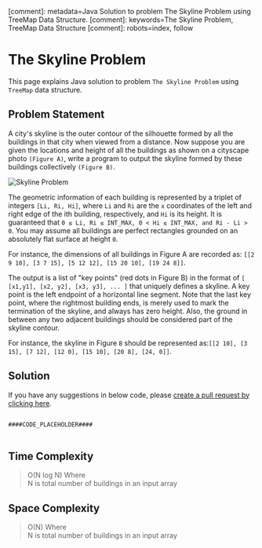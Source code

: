 [comment]: metadata=Java Solution to problem The Skyline Problem using TreeMap Data Structure.
[comment]: keywords=The Skyline Problem, TreeMap Data Structure
[comment]: robots=index, follow


<h1>The Skyline Problem</h1>
<p>
This page explains Java solution to problem <code class="inline">The Skyline Problem</code> using <code class="inline">TreeMap</code> data structure.
</p>


<h2 class="heading">Problem Statement</h2>
<p>
A city's skyline is the outer contour of the silhouette formed by all the buildings in that city when viewed from a distance. Now suppose you are given the locations and height of all the buildings as shown on a cityscape photo <code class="inline">(Figure A)</code>, write a program to output the skyline formed by these buildings collectively <code class="inline">(Figure B)</code>.
</p>
<img title="Skyline Problem" class="paragraph-heading" src="####BASEURL####skyline/skyline-1.jpg" alt="Skyline Problem" /> 
<p class="paragraph-heading">
The geometric information of each building is represented by a triplet of integers <code class="inline">[Li, Ri, Hi]</code>, where <code class="inline">Li</code> and <code class="inline">Ri</code> are the <code class="inline">x</code> coordinates of the left and right edge of the ith building, respectively, and <code class="inline">Hi</code> is its height. It is guaranteed that <code class="inline">0 ≤ Li, Ri ≤ INT_MAX, 0 < Hi ≤ INT_MAX, and Ri - Li > 0</code>. You may assume all buildings are perfect rectangles grounded on an absolutely flat surface at height <code class="inline">0</code>.
</p>
<p>
For instance, the dimensions of all buildings in Figure A are recorded as: <code class="inline">[[2 9 10], [3 7 15], [5 12 12], [15 20 10], [19 24 8]]</code>.
</p>
<p>
The output is a list of "key points" (red dots in Figure B) in the format of <code class="inline">[ [x1,y1], [x2, y2], [x3, y3], ... ]</code> that uniquely defines a skyline. A key point is the left endpoint of a horizontal line segment. Note that the last key point, where the rightmost building ends, is merely used to mark the termination of the skyline, and always has zero height. Also, the ground in between any two adjacent buildings should be considered part of the skyline contour.
</p>
<p>
For instance, the skyline in Figure <code class="inline">B</code> should be represented as:<code class="inline">[[2 10], [3 15], [7 12], [12 0], [15 10], [20 8], [24, 0]]</code>.
</p>


<h2 class="heading">Solution</h2>
If you have any suggestions in below code, please <a href="####LINK_PLACEHOLDER####" target="_blank" rel="noopener noreferrer" class="absolute">create a pull request by clicking here</a>.
<pre>
<code class="language-java">
####CODE_PLACEHOLDER####
</code>
</pre>


<h2 class="heading">Time Complexity</h2>
<blockquote>
<p>
O(N log N) Where <br />
N is total number of buildings in an input array <br />
</p>
</blockquote>


<h2 class="heading">Space Complexity</h2>
<blockquote>
<p>
O(N) Where <br />
N is total number of buildings in an input array <br />
</p>
</blockquote>